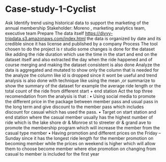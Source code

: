 # Case-study-1-Cyclist
Ask
  Identify trend using historical data to support the marketing of the annual membership
Stakeholder: Moreno , marketing analytics team, executive team
Prepare
  The data itself https://divvy-tripdata.s3.amazonaws.com/index.html the data is organized by date and its credible since it has license and published by a company
 Process 
  The tool chosen to do the project is r studio some changes is done for the dataset like adding the ride duration which use the time in the start and end on the dataset itself and also extracted the day when the ride happened
 and of course merging and making the dataset consistent is also done
 Analyze
  the data is aggregated and mutated to show only the column that is needed for the analyze the column like id is dropped since it wont be useful and trend analysis is also done with technique like using the mean ,or summarize to show the summary of the dataset for example the average ride length or the total count of the ride from different start + end station
 Act
  the top three recomendation from the analysis is that :
•	Using social media to promote the different price in the package between member pass and usual pass in the long term and give discount to the member pass which includes discount for casual which has used the pass.
•	Target on start station and end station where the casual member usually has the highest number of ride which is the lake shore dr & Monroe st to streeter dr & grand ave to promote the membership program which will increase the member from the casual type member
•	Having promotion and different prices on the Friday – Sunday since it has the longest ride length for the member promotion on becoming member while the prices on weekend is higher which will allow them to choose become member where else promotion on changing from casual to member is included for the first year

